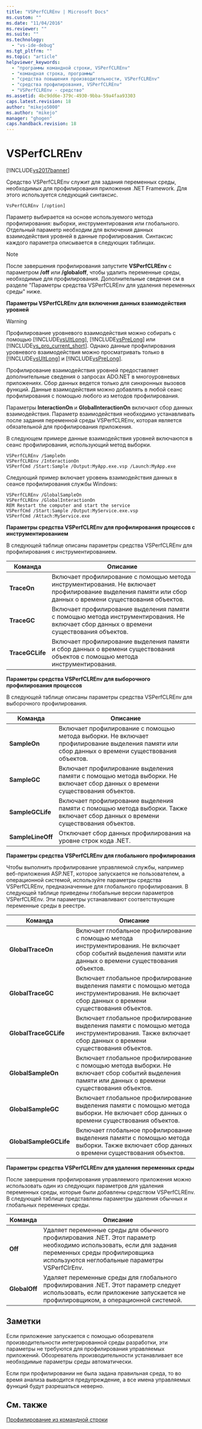 ```yaml
---
title: "VSPerfCLREnv | Microsoft Docs"
ms.custom: ""
ms.date: "11/04/2016"
ms.reviewer: ""
ms.suite: ""
ms.technology: 
  - "vs-ide-debug"
ms.tgt_pltfrm: ""
ms.topic: "article"
helpviewer_keywords: 
  - "программы командной строки, VSPerfCLREnv"
  - "командная строка, программы"
  - "средства повышения производительности, VSPerfCLREnv"
  - "средства профилирования, VSPerfCLREnv"
  - "VSPerfCLREnv - средство"
ms.assetid: 4bc9dd6e-379c-4930-9bba-59a4faa93303
caps.latest.revision: 18
author: "mikejo5000"
ms.author: "mikejo"
manager: "ghogen"
caps.handback.revision: 18
---
```

# VSPerfCLREnv
[!INCLUDE[vs2017banner](../code-quality/includes/vs2017banner.md)]

Средство VSPerfCLREnv служит для задания переменных среды, необходимых для профилирования приложения .NET Framework.  Для этого используется следующий синтаксис.  
  
```  
VsPerfCLREnv [/option]  
```  
  
 Параметр выбирается на основе используемого метода профилирования: выборки, инструментирования или глобального.  Отдельный параметр необходим для включения данных взаимодействия уровней в данные профилирования.  Синтаксис каждого параметра описывается в следующих таблицах.  
  
> [!NOTE]
>  После завершения профилирования запустите **VSPerfCLREnv** с параметром **\/off** или **\/globaloff**, чтобы удалить переменные среды, необходимые для профилирования.  Дополнительные сведения см в разделе "Параметры средства VSPerfCLREnv для удаления переменных среды" ниже.  
  
 **Параметры VSPerfCLREnv для включения данных взаимодействия уровней**  
  
> [!WARNING]
>  Профилирование уровневого взаимодействия можно собирать с помощью [!INCLUDE[vsUltLong](../code-quality/includes/vsultlong_md.md)], [!INCLUDE[vsPreLong](../code-quality/includes/vsprelong_md.md)] или [!INCLUDE[vs_pro_current_short](../profiling/includes/vs_pro_current_short_md.md)].  Однако данные профилирования уровневого взаимодействия можно просматривать только в [!INCLUDE[vsUltLong](../code-quality/includes/vsultlong_md.md)] и [!INCLUDE[vsPreLong](../code-quality/includes/vsprelong_md.md)].  
  
 Профилирование взаимодействия уровней предоставляет дополнительные сведения о запросах ADO.NET в многоуровневых приложениях.  Сбор данных ведется только для синхронных вызовов функций.  Данные взаимодействия можно добавлять в любой сеанс профилирования с помощью любого из методов профилирования.  
  
 Параметры **InteractionOn** и **GlobalInteractionOn** включают сбор данных взаимодействия.  Параметр взаимодействия необходимо устанавливать после задания переменной среды VSPerfCLREnv, которая является обязательной для профилирования приложения.  
  
 В следующем примере данные взаимодействия уровней включаются в сеанс профилирования, использующий метод выборки.  
  
```  
VSPerfCLREnv /SampleOn  
VSPerfCLREnv /InteractionOn  
VSPerfCmd /Start:Sample /Output:MyApp.exe.vsp /Launch:MyApp.exe  
```  
  
 Следующий пример включает уровень взаимодействия данных в сеансе профилирования службы Windows:  
  
```  
VSPerfCLREnv /GlobalSampleOn  
VSPerfCLREnv /GlobalInteractionOn  
REM Restart the computer and start the service  
VSPerfCmd /Start:Sample /Output:MyService.exe.vsp   
VSPerfCmd /Attach:MyService.exe  
```  
  
 **Параметры средства VSPerfCLREnv для профилирования процессов с инструментированием**  
  
 В следующей таблице описаны параметры средства VSPerfCLREnv для профилирования с инструментированием.  
  
|Команда|Описание|  
|-------------|--------------|  
|**TraceOn**|Включает профилирование с помощью метода инструментирования.  Не включает профилирование выделения памяти или сбор данных о времени существования объектов.|  
|**TraceGC**|Включает профилирование выделения памяти с помощью метода инструментирования.  Не включает сбор данных о времени существования объектов.|  
|**TraceGCLife**|Включает профилирование выделения памяти и сбор данных о времени существования объектов с помощью метода инструментирования.|  
  
 **Параметры средства VSPerfCLREnv для выборочного профилирования процессов**  
  
 В следующей таблице описаны параметры средства VSPerfCLREnv для выборочного профилирования.  
  
|Команда|Описание|  
|-------------|--------------|  
|**SampleOn**|Включает профилирование с помощью метода выборки.  Не включает профилирование выделения памяти или сбор данных о времени существования объектов.|  
|**SampleGC**|Включает профилирование выделения памяти с помощью метода выборки.  Не включает сбор данных о времени существования объектов.|  
|**SampleGCLife**|Включает профилирование выделения памяти с помощью метода выборки.  Также включает сбор данных о времени существования объектов.|  
|**SampleLineOff**|Отключает сбор данных профилирования на уровне строк кода .NET.|  
  
 **Параметры средства VSPerfCLREnv для глобального профилирования**  
  
 Чтобы выполнить профилирование управляемой службы, например веб\-приложения ASP.NET, которое запускается не пользователем, а операционной системой, используйте параметры средства VSPerfCLREnv, предназначенные для глобального профилирования.  В следующей таблице приведены глобальные версии параметров VSPerfCLREnv.  Эти параметры устанавливают соответствующие переменные среды в реестре.  
  
|Команда|Описание|  
|-------------|--------------|  
|**GlobalTraceOn**|Включает глобальное профилирование с помощью метода инструментирования.  Не включает сбор событий выделения памяти или данных о времени существования объектов.|  
|**GlobalTraceGC**|Включает глобальное профилирование выделения памяти с помощью метода инструментирования.  Не включает сбор данных о времени существования объектов.|  
|**GlobalTraceGCLife**|Включает глобальное профилирование выделения памяти с помощью метода инструментирования.  Также включает сбор данных о времени существования объектов.|  
|**GlobalSampleOn**|Включает глобальное профилирование с помощью метода выборки.  Не включает сбор событий выделения памяти или данных о времени существования объектов.|  
|**GlobalSampleGC**|Включает глобальное профилирование выделения памяти с помощью метода выборки.  Не включает сбор данных о времени существования объектов.|  
|**GlobalSampleGCLife**|Включает глобальное профилирование выделения памяти с помощью метода выборки.  Также включает сбор данных о времени существования объектов.|  
  
 **Параметры средства VSPerfCLREnv для удаления переменных среды**  
  
 После завершения профилирования управляемого приложения можно использовать один из следующих параметров для удаления переменных среды, которые были добавлены средством VSPerfCLREnv.  В следующей таблице представлены параметры удаления обычных и глобальных переменных среды.  
  
|Команда|Описание|  
|-------------|--------------|  
|**Off**|Удаляет переменные среды для обычного профилирования .NET.  Этот параметр необходимо использовать, если для задания переменных среды профилировщика используются неглобальные параметры VSPerfClrEnv.|  
|**GlobalOff**|Удаляет переменные среды для глобального профилирования .NET.  Этот параметр следует использовать, если приложение запускается не профилировщиком, а операционной системой.|  
  
## Заметки  
 Если приложение запускается с помощью обозревателя производительности интегрированной среды разработки, эти параметры не требуются для профилирования управляемых приложений.  Обозреватель производительности устанавливает все необходимые параметры среды автоматически.  
  
 Если при профилировании не была задана правильная среда, то во время анализа выводится предупреждение, а все имена управляемых функций будут разрешаться неверно.  
  
## См. также  
 [Профилирование из командной строки](../profiling/using-the-profiling-tools-from-the-command-line.md)